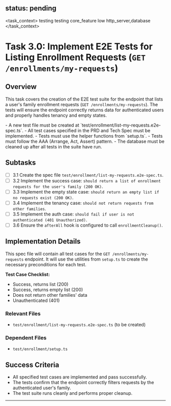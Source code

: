 
status: pending
---

<task_context>
<domain>testing</domain>
<type>testing</type>
<scope>core_feature</scope>
<complexity>low</complexity>
<dependencies>http_server,database</dependencies>
</task_context>

# Task 3.0: Implement E2E Tests for Listing Enrollment Requests (`GET /enrollments/my-requests`)

## Overview

This task covers the creation of the E2E test suite for the endpoint that lists a user's family enrollment requests (`GET /enrollments/my-requests`). The tests will ensure the endpoint correctly returns data for authenticated users and properly handles tenancy and empty states.

<requirements>
- A new test file must be created at `test/enrollment/list-my-requests.e2e-spec.ts`.
- All test cases specified in the PRD and Tech Spec must be implemented.
- Tests must use the helper functions from `setup.ts`.
- Tests must follow the AAA (Arrange, Act, Assert) pattern.
- The database must be cleaned up after all tests in the suite have run.
</requirements>

## Subtasks

-   [ ] 3.1 Create the spec file `test/enrollment/list-my-requests.e2e-spec.ts`.
-   [ ] 3.2 Implement the success case: `should return a list of enrollment requests for the user's family (200 OK)`.
-   [ ] 3.3 Implement the empty state case: `should return an empty list if no requests exist (200 OK)`.
-   [ ] 3.4 Implement the tenancy case: `should not return requests from other families`.
-   [ ] 3.5 Implement the auth case: `should fail if user is not authenticated (401 Unauthorized)`.
-   [ ] 3.6 Ensure the `afterAll` hook is configured to call `enrollmentCleanup()`.

## Implementation Details

This spec file will contain all test cases for the `GET /enrollments/my-requests` endpoint. It will use the utilities from `setup.ts` to create the necessary preconditions for each test.

**Test Case Checklist:**
-   Success, returns list (200)
-   Success, returns empty list (200)
-   Does not return other families' data
-   Unauthenticated (401)

### Relevant Files

-   `test/enrollment/list-my-requests.e2e-spec.ts` (to be created)

### Dependent Files

-   `test/enrollment/setup.ts`

## Success Criteria

-   All specified test cases are implemented and pass successfully.
-   The tests confirm that the endpoint correctly filters requests by the authenticated user's family.
-   The test suite runs cleanly and performs proper cleanup.

---